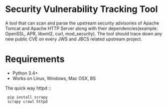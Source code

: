 # Security Vulnerability Tracking Tool
 A tool that can scan and parse the upstream security advisories of Apache Tomcat and Apache HTTP Server along with their dependencies(example: OpenSSL, APR, libxml2, curl, mod_security). The tool should trace down any new public CVE on every JWS and JBCS related upstream project.

# Requirements


* Python 3.4+
* Works on Linux, Windows, Mac OSX, BS

 The quick way httpd ::

     pip install scrapy
     scrapy crawl httpd
